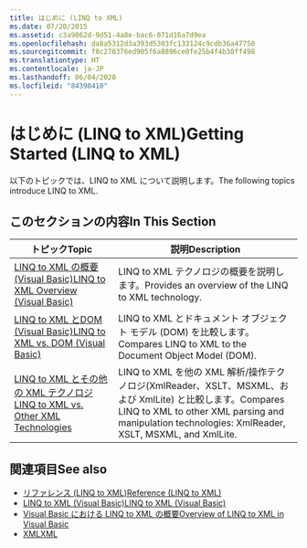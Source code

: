 ```yaml
---
title: はじめに (LINQ to XML)
ms.date: 07/20/2015
ms.assetid: c3a9062d-9d51-4a8e-bac6-071d16a7d9ea
ms.openlocfilehash: da8a5312d3a393d5303fc133124c9cdb36a47750
ms.sourcegitcommit: f8c270376ed905f6a8896ce0fe25b4f4b38ff498
ms.translationtype: HT
ms.contentlocale: ja-JP
ms.lasthandoff: 06/04/2020
ms.locfileid: "84398410"
---
```

# <a name="getting-started-linq-to-xml"></a><span data-ttu-id="f6812-102">はじめに (LINQ to XML)</span><span class="sxs-lookup"><span data-stu-id="f6812-102">Getting Started (LINQ to XML)</span></span>
<span data-ttu-id="f6812-103">以下のトピックでは、LINQ to XML について説明します。</span><span class="sxs-lookup"><span data-stu-id="f6812-103">The following topics introduce LINQ to XML.</span></span>  
  
## <a name="in-this-section"></a><span data-ttu-id="f6812-104">このセクションの内容</span><span class="sxs-lookup"><span data-stu-id="f6812-104">In This Section</span></span>  
  
|<span data-ttu-id="f6812-105">トピック</span><span class="sxs-lookup"><span data-stu-id="f6812-105">Topic</span></span>|<span data-ttu-id="f6812-106">説明</span><span class="sxs-lookup"><span data-stu-id="f6812-106">Description</span></span>|  
|-----------|-----------------|  
|[<span data-ttu-id="f6812-107">LINQ to XML の概要 (Visual Basic)</span><span class="sxs-lookup"><span data-stu-id="f6812-107">LINQ to XML Overview (Visual Basic)</span></span>](linq-to-xml-overview.md)|<span data-ttu-id="f6812-108">LINQ to XML テクノロジの概要を説明します。</span><span class="sxs-lookup"><span data-stu-id="f6812-108">Provides an overview of the LINQ to XML technology.</span></span>|  
|[<span data-ttu-id="f6812-109">LINQ to XML とDOM (Visual Basic)</span><span class="sxs-lookup"><span data-stu-id="f6812-109">LINQ to XML vs. DOM (Visual Basic)</span></span>](linq-to-xml-vs-dom.md)|<span data-ttu-id="f6812-110">LINQ to XML とドキュメント オブジェクト モデル (DOM) を比較します。</span><span class="sxs-lookup"><span data-stu-id="f6812-110">Compares LINQ to XML to the Document Object Model (DOM).</span></span>|  
|[<span data-ttu-id="f6812-111">LINQ to XML とその他の XML テクノロジ</span><span class="sxs-lookup"><span data-stu-id="f6812-111">LINQ to XML vs. Other XML Technologies</span></span>](linq-to-xml-vs-other-xml-technologies.md)|<span data-ttu-id="f6812-112">LINQ to XML を他の XML 解析/操作テクノロジ(XmlReader、XSLT、MSXML、および XmlLite) と比較します。</span><span class="sxs-lookup"><span data-stu-id="f6812-112">Compares LINQ to XML to other XML parsing and manipulation technologies: XmlReader, XSLT, MSXML, and XmlLite.</span></span>|  
  
## <a name="see-also"></a><span data-ttu-id="f6812-113">関連項目</span><span class="sxs-lookup"><span data-stu-id="f6812-113">See also</span></span>

- [<span data-ttu-id="f6812-114">リファレンス (LINQ to XML)</span><span class="sxs-lookup"><span data-stu-id="f6812-114">Reference (LINQ to XML)</span></span>](reference-linq-to-xml.md)
- [<span data-ttu-id="f6812-115">LINQ to XML (Visual Basic)</span><span class="sxs-lookup"><span data-stu-id="f6812-115">LINQ to XML (Visual Basic)</span></span>](linq-to-xml.md)
- [<span data-ttu-id="f6812-116">Visual Basic における LINQ to XML の概要</span><span class="sxs-lookup"><span data-stu-id="f6812-116">Overview of LINQ to XML in Visual Basic</span></span>](../../language-features/xml/overview-of-linq-to-xml.md)
- [<span data-ttu-id="f6812-117">XML</span><span class="sxs-lookup"><span data-stu-id="f6812-117">XML</span></span>](../../language-features/xml/index.md)
